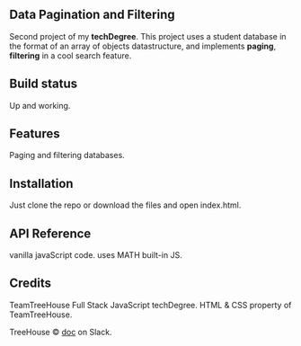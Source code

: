 ## Data Pagination and Filtering
Second project of my **techDegree**. This project uses a student database in the format of an
array of objects datastructure, and implements **paging**, **filtering** in a cool search feature.

## Build status
Up and working.


## Features
Paging and filtering databases.

## Installation

Just clone the repo or download the files and open index.html.
## API Reference
vanilla javaScript code.
uses MATH built-in JS.


## Credits
TeamTreeHouse Full Stack JavaScript techDegree.
HTML & CSS property of TeamTreeHouse.


TreeHouse © [doc]() on Slack.
